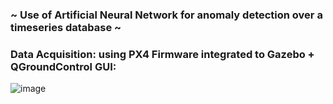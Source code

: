 ### ~ Use of Artificial Neural Network for anomaly detection over a timeseries database ~

### Data Acquisition: using PX4 Firmware integrated to Gazebo + QGroundControl GUI:

![image](https://user-images.githubusercontent.com/60454486/190869658-0f86a52b-d46d-407b-a1c0-7789630531a1.png)

